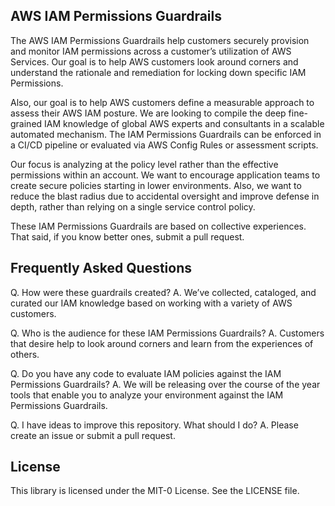 ## AWS IAM Permissions Guardrails

The AWS IAM Permissions Guardrails help customers securely provision and monitor IAM permissions across a customer’s utilization of AWS Services. Our goal is to help AWS customers look around corners and understand the rationale and remediation for locking down specific IAM Permissions.

Also, our goal is to help AWS customers define a measurable approach to assess their AWS IAM posture. We are looking to compile the deep fine-grained IAM knowledge of global AWS experts and consultants in a scalable automated mechanism. The IAM Permissions Guardrails can be enforced in a CI/CD pipeline or evaluated via AWS Config Rules or assessment scripts.

Our focus is analyzing at the policy level rather than the effective permissions within an account. We want to encourage application teams to create secure policies starting in lower environments. Also, we want to reduce the blast radius due to accidental oversight and improve defense in depth, rather than relying on a single service control policy.

These IAM Permissions Guardrails are based on collective experiences. That said, if you know better ones, submit a pull request.

## Frequently Asked Questions

Q. How were these guardrails created?
A. We’ve collected, cataloged, and curated our IAM knowledge based on working with a variety of AWS customers.

Q. Who is the audience for these IAM Permissions Guardrails?
A. Customers that desire help to look around corners and learn from the experiences of others.

Q. Do you have any code to evaluate IAM policies against the IAM Permissions Guardrails?
A.  We will be releasing over the course of the year tools that enable you to analyze your environment against the IAM Permissions Guardrails.

Q. I have ideas to improve this repository. What should I do?
A. Please create an issue or submit a pull request.


## License

This library is licensed under the MIT-0 License. See the LICENSE file.

